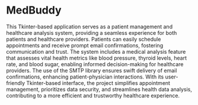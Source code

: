 # MedBuddy
This Tkinter-based application serves as a patient management and healthcare analysis system, providing a seamless experience for both patients and healthcare providers. Patients can easily schedule appointments and receive prompt email confirmations, fostering communication and trust. The system includes a medical analysis feature that assesses vital health metrics like blood pressure, thyroid levels, heart rate, and blood sugar, enabling informed decision-making for healthcare providers. The use of the SMTP library ensures swift delivery of email confirmations, enhancing patient-physician interactions. With its user-friendly Tkinter-based interface, the project simplifies appointment management, prioritizes data security, and streamlines health data analysis, contributing to a more efficient and trustworthy healthcare experience.
